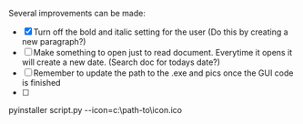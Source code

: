Several improvements can be made:

- [X] Turn off the bold and italic setting for the user (Do this by creating a new paragraph?)
- [ ] Make something to open just to read document. Everytime it opens it will create a new date. (Search doc for todays date?)
- [ ] Remember to update the path to the .exe and pics once the GUI code is finished
- [ ] 

pyinstaller script.py --icon=c:\path-to\icon.ico